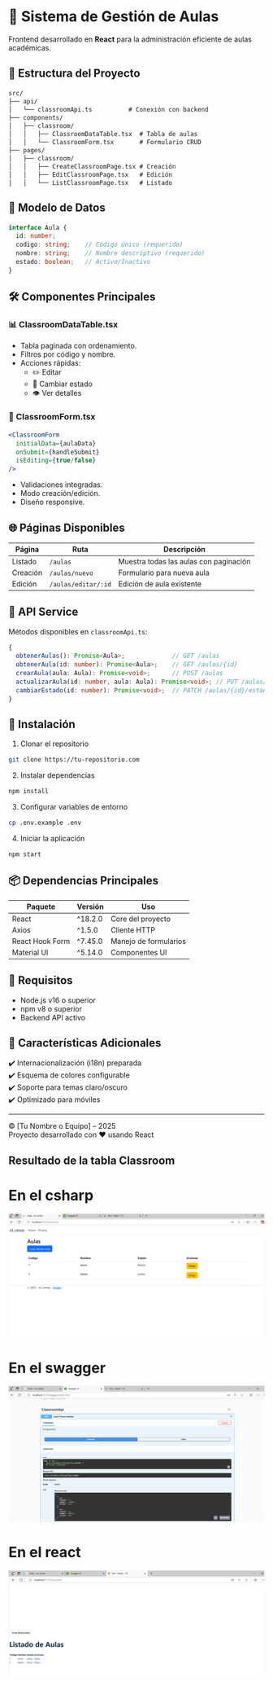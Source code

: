 # 🏫 Sistema de Gestión de Aulas

Frontend desarrollado en **React** para la administración eficiente de aulas académicas.

## 📂 Estructura del Proyecto

```plaintext
src/
├── api/
│   └── classroomApi.ts          # Conexión con backend
├── components/
│   ├── classroom/
│   │   ├── ClassroomDataTable.tsx  # Tabla de aulas
│   │   └── ClassroomForm.tsx       # Formulario CRUD
├── pages/
│   ├── classroom/
│   │   ├── CreateClassroomPage.tsx # Creación
│   │   ├── EditClassroomPage.tsx   # Edición
│   │   └── ListClassroomPage.tsx   # Listado
```

## 🧱 Modelo de Datos

```typescript
interface Aula {
  id: number;
  codigo: string;    // Código único (requerido)
  nombre: string;    // Nombre descriptivo (requerido)
  estado: boolean;   // Activo/Inactivo
}
```

## 🛠 Componentes Principales

### 📊 ClassroomDataTable.tsx
- Tabla paginada con ordenamiento.
- Filtros por código y nombre.
- Acciones rápidas:
  - ✏️ Editar
  - 🔄 Cambiar estado
  - 👁️ Ver detalles

### 📝 ClassroomForm.tsx
```jsx
<ClassroomForm 
  initialData={aulaData} 
  onSubmit={handleSubmit}
  isEditing={true/false}
/>
```
- Validaciones integradas.
- Modo creación/edición.
- Diseño responsive.

## 🌐 Páginas Disponibles

| Página   | Ruta             | Descripción                            |
|----------|------------------|----------------------------------------|
| Listado  | `/aulas`         | Muestra todas las aulas con paginación |
| Creación | `/aulas/nuevo`   | Formulario para nueva aula             |
| Edición  | `/aulas/editar/:id` | Edición de aula existente           |

## 🔌 API Service

Métodos disponibles en `classroomApi.ts`:

```typescript
{
  obtenerAulas(): Promise<Aula>;             // GET /aulas
  obtenerAula(id: number): Promise<Aula>;    // GET /aulas/{id}
  crearAula(aula: Aula): Promise<void>;      // POST /aulas
  actualizarAula(id: number, aula: Aula): Promise<void>; // PUT /aulas/{id}
  cambiarEstado(id: number): Promise<void>;  // PATCH /aulas/{id}/estado
}
```

## 🚀 Instalación

1. Clonar el repositorio

```bash
git clone https://tu-repositorio.com
```

2. Instalar dependencias

```bash
npm install
```

3. Configurar variables de entorno

```bash
cp .env.example .env
```

4. Iniciar la aplicación

```bash
npm start
```

## 📦 Dependencias Principales

| Paquete           | Versión    | Uso                  |
|-------------------|------------|-----------------------|
| React             | ^18.2.0    | Core del proyecto     |
| Axios             | ^1.5.0     | Cliente HTTP          |
| React Hook Form   | ^7.45.0    | Manejo de formularios |
| Material UI       | ^5.14.0    | Componentes UI        |

## 📌 Requisitos

- Node.js v16 o superior
- npm v8 o superior
- Backend API activo

## 🎨 Características Adicionales

✔️ Internacionalización (i18n) preparada  
✔️ Esquema de colores configurable  
✔️ Soporte para temas claro/oscuro  
✔️ Optimizado para móviles  

---

© [Tu Nombre o Equipo] – 2025  
Proyecto desarrollado con ❤️ usando React

## Resultado de la tabla Classroom

# En el csharp
![alt text](images/image.png)

# En el swagger
![alt text](images/image-1.png)

# En el react
![alt text](images/image-2.png)